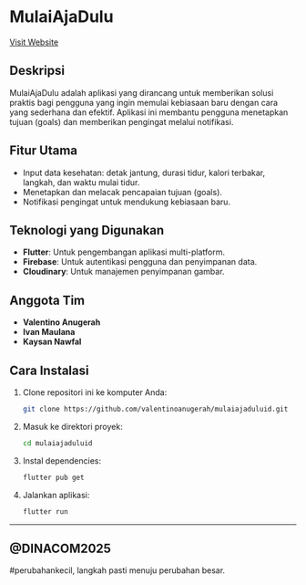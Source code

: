 # MulaiAjaDulu

[Visit Website](https://mulaiajadulu.web.id)

## Deskripsi
MulaiAjaDulu adalah aplikasi yang dirancang untuk memberikan solusi praktis bagi pengguna yang ingin memulai kebiasaan baru dengan cara yang sederhana dan efektif. Aplikasi ini membantu pengguna menetapkan tujuan (goals) dan memberikan pengingat melalui notifikasi.

## Fitur Utama
- Input data kesehatan: detak jantung, durasi tidur, kalori terbakar, langkah, dan waktu mulai tidur.
- Menetapkan dan melacak pencapaian tujuan (goals).
- Notifikasi pengingat untuk mendukung kebiasaan baru.

## Teknologi yang Digunakan
- **Flutter**: Untuk pengembangan aplikasi multi-platform.
- **Firebase**: Untuk autentikasi pengguna dan penyimpanan data.
- **Cloudinary**: Untuk manajemen penyimpanan gambar.

## Anggota Tim
- **Valentino Anugerah**
- **Ivan Maulana**
- **Kaysan Nawfal**

## Cara Instalasi
1. Clone repositori ini ke komputer Anda:
   ```bash
   git clone https://github.com/valentinoanugerah/mulaiajaduluid.git
   ```
2. Masuk ke direktori proyek:
   ```bash
   cd mulaiajaduluid
   ```
3. Instal dependencies:
   ```bash
   flutter pub get
   ```
4. Jalankan aplikasi:
   ```bash
   flutter run
   ```


---

@DINACOM2025
---
#perubahankecil, langkah pasti menuju perubahan besar.

